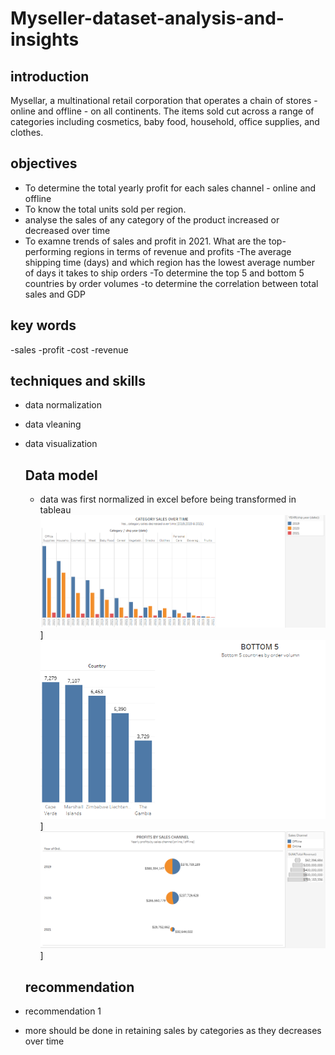 # Myseller-dataset-analysis-and-insights

## introduction
 Mysellar, a multinational retail corporation that operates a chain of stores - online and offline - on all continents. The items sold cut across a range of categories including cosmetics, baby food, household, office supplies, and clothes.
 
 ## objectives
 
- To determine the total yearly profit for each sales channel - online and offline
- To know the total units sold per region.
-  analyse the sales of any category of the product increased or decreased over time
- To examne trends of sales and profit in 2021. What are the top-performing regions in terms of revenue and profits
-The average shipping time (days) and which region has the lowest average number of days it takes to ship orders
-To determine the top 5 and bottom 5 countries by order volumes
-to determine the correlation between total sales and GDP

## key words
-sales
-profit
-cost
-revenue

## techniques and skills
- data normalization
- data vleaning
- data visualization

  ## Data model
  - data was first normalized in excel before being transformed in tableau
  ![Data model](https://github.com/lucybeec/Myseller-dataset-analysis-and-insights/blob/main/category%20sales.png)]
  ![Data model](https://github.com/lucybeec/Myseller-dataset-analysis-and-insights/blob/main/bottom%205.png)]
![Data model](https://github.com/lucybeec/Myseller-dataset-analysis-and-insights/blob/main/online%20%20offline.png)]


  
  ## recommendation
- recommendation 1
- more should be done in retaining sales by categories as they decreases over time
